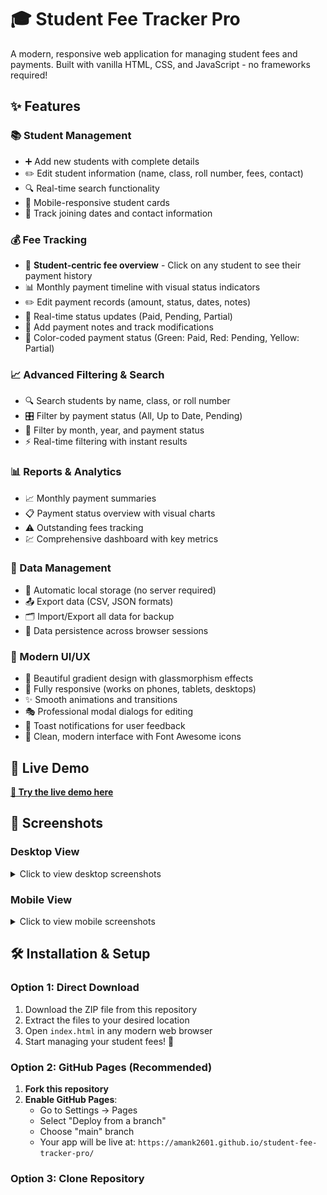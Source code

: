 # 🎓 Student Fee Tracker Pro

A modern, responsive web application for managing student fees and payments. Built with vanilla HTML, CSS, and JavaScript - no frameworks required!

## ✨ Features

### 📚 Student Management
- ➕ Add new students with complete details
- ✏️ Edit student information (name, class, roll number, fees, contact)
- 🔍 Real-time search functionality
- 📱 Mobile-responsive student cards
- 📅 Track joining dates and contact information

### 💰 Fee Tracking
- 🎯 **Student-centric fee overview** - Click on any student to see their payment history
- 📊 Monthly payment timeline with visual status indicators
- ✏️ Edit payment records (amount, status, dates, notes)
- 🔄 Real-time status updates (Paid, Pending, Partial)
- 📝 Add payment notes and track modifications
- 🎨 Color-coded payment status (Green: Paid, Red: Pending, Yellow: Partial)

### 📈 Advanced Filtering & Search
- 🔍 Search students by name, class, or roll number
- 🎛️ Filter by payment status (All, Up to Date, Pending)
- 📅 Filter by month, year, and payment status
- ⚡ Real-time filtering with instant results

### 📊 Reports & Analytics
- 📈 Monthly payment summaries
- 📋 Payment status overview with visual charts
- ⚠️ Outstanding fees tracking
- 💹 Comprehensive dashboard with key metrics

### 💾 Data Management
- 💾 Automatic local storage (no server required)
- 📤 Export data (CSV, JSON formats)
- 🗂️ Import/Export all data for backup
- 🔄 Data persistence across browser sessions

### 🎨 Modern UI/UX
- 🌈 Beautiful gradient design with glassmorphism effects
- 📱 Fully responsive (works on phones, tablets, desktops)
- ✨ Smooth animations and transitions
- 🎭 Professional modal dialogs for editing
- 🔔 Toast notifications for user feedback
- 🌙 Clean, modern interface with Font Awesome icons

## 🚀 Live Demo

[**🔗 Try the live demo here**](https://amank2601.github.io/student-fee-tracker-pro/)

## 📱 Screenshots

### Desktop View
<details>
<summary>Click to view desktop screenshots</summary>

![Student Management](assests/homepage.jpg)

</details>

### Mobile View
<details>
<summary>Click to view mobile screenshots</summary>

![Mobile Students](assests/mobile-view.jpg)

</details>

## 🛠️ Installation & Setup

### Option 1: Direct Download
1. Download the ZIP file from this repository
2. Extract the files to your desired location
3. Open `index.html` in any modern web browser
4. Start managing your student fees! 🎉

### Option 2: GitHub Pages (Recommended)
1. **Fork this repository**
2. **Enable GitHub Pages**:
   - Go to Settings → Pages
   - Select "Deploy from a branch"
   - Choose "main" branch
   - Your app will be live at: `https://amank2601.github.io/student-fee-tracker-pro/`

### Option 3: Clone Repository
